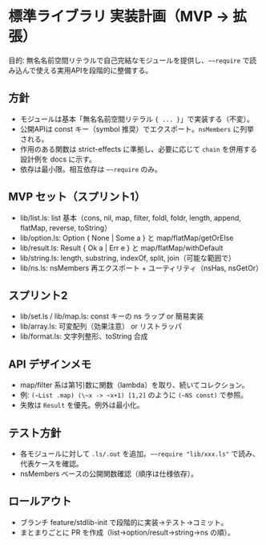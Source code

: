 # 標準ライブラリ 実装計画（MVP → 拡張）

目的: 無名名前空間リテラルで自己完結なモジュールを提供し、`~~require` で読み込んで使える実用APIを段階的に整備する。

## 方針
- モジュールは基本「無名名前空間リテラル `{ ... }`」で実装する（不変）。
- 公開APIは const キー（symbol 推奨）でエクスポート。`nsMembers` に列挙される。
- 作用のある関数は strict-effects に準拠し、必要に応じて `chain` を併用する設計例を docs に示す。
- 依存は最小限。相互依存は `~~require` のみ。

## MVP セット（スプリント1）
- lib/list.ls: list 基本（cons, nil, map, filter, foldl, foldr, length, append, flatMap, reverse, toString）
- lib/option.ls: Option { None | Some a } と map/flatMap/getOrElse
- lib/result.ls: Result { Ok a | Err e } と map/flatMap/withDefault
- lib/string.ls: length, substring, indexOf, split, join（可能な範囲で）
- lib/ns.ls: nsMembers 再エクスポート + ユーティリティ（nsHas, nsGetOr）

## スプリント2
- lib/set.ls / lib/map.ls: const キーの ns ラップ or 簡易実装
- lib/array.ls: 可変配列（効果注意） or リストラッパ
- lib/format.ls: 文字列整形、toString 合成

## API デザインメモ
- map/filter 系は第1引数に関数（lambda）を取り、続いてコレクション。
- 例: `(~List .map) (\~x -> ~x+1) [1,2]` のように `(~NS const)` で参照。
- 失敗は `Result` を優先。例外は最小化。

## テスト方針
- 各モジュールに対して `.ls/.out` を追加。`~~require "lib/xxx.ls"` で読み、代表ケースを確認。
- nsMembers ベースの公開関数確認（順序は仕様依存）。

## ロールアウト
- ブランチ feature/stdlib-init で段階的に実装→テスト→コミット。
- まとまりごとに PR を作成（list→option/result→string→ns の順）。
